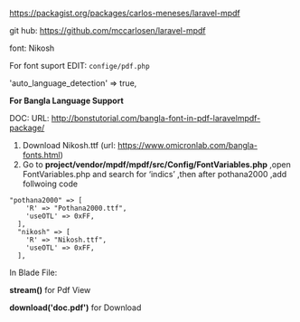 https://packagist.org/packages/carlos-meneses/laravel-mpdf

git hub: https://github.com/mccarlosen/laravel-mpdf


font: Nikosh

For font suport EDIT: ```confige/pdf.php```

'auto_language_detection'    => true,



__For Bangla Language Support__

  DOC: URL: http://bonstutorial.com/bangla-font-in-pdf-laravelmpdf-package/

1. Download Nikosh.ttf (url: https://www.omicronlab.com/bangla-fonts.html)
2. Go to <b>project/vendor/mpdf/mpdf/src/Config/FontVariables.php</b> ,open FontVariables.php and search for ‘indics’ ,then after pothana2000 ,add follwoing code
```
"pothana2000" => [
    'R' => "Pothana2000.ttf",
    'useOTL' => 0xFF,
  ],
  "nikosh" => [
    'R' => "Nikosh.ttf",
    'useOTL' => 0xFF,
  ],
```

In Blade File: 

__stream()__ for Pdf View

__download('doc.pdf')__ for Download
